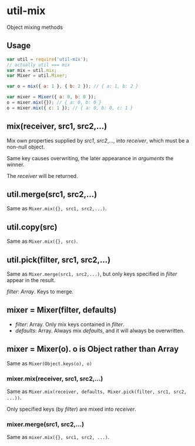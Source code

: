 # util-mix
Object mixing methods

## Usage

```javascript
var util = require('util-mix');
// actually util === mix
var mix = util.mix;
var Mixer = util.Mixer;

var o = mix({ a: 1 }, { b: 2 }); // { a: 1, b: 2 }

var mixer = Mixer({ a: 0, b: 0 });
o = mixer.mix({}); // { a: 0, b: 0 }
o = mixer.mix({ c: 1 }); // { a: 0, b: 0, c: 1 }
```

## mix(receiver, src1, src2,...)
Mix own properties supplied by *src1*, *src2*,..., into *receiver*, which must be a non-null object.

Same key causes overwriting, the later appearance in *arguments* the winner.

The *receiver* will be returned.

## util.merge(src1, src2,...)
Same as `Mixer.mix({}, src1, src2,...)`.

## util.copy(src)
Same as `Mixer.mix({}, src)`.

## util.pick(filter, src1, src2,...)
Same as `Mixer.merge(src1, src2,...)`, but only keys specified in *filter* appear in the result.

*filter*: *Array*. Keys to merge.

## mixer = Mixer(filter, defaults)

* *filter*: Array. Only mix keys contained in *filter*.
* *defaults*: Array. Always mix *defaults*, and it will always be overwritten.

## mixer = Mixer(o). o is Object rather than Array
Same as `Mixer(Object.keys(o), o)`

### mixer.mix(receiver, src1, src2,...)

Same as `Mixer.mix(receiver, defaults, Mixer.pick(filter, src1, src2, ...))`.

Only specified keys (by *filter*) are mixed into *receiver*.

### mixer.merge(src1, src2,...)

Same as `mixer.mix({}, src1, src2, ...)`.

